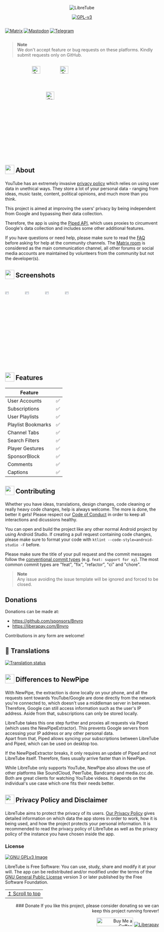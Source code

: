 <div align="center">
  <img src="https://codnap.github.io/codnapreadme1.png" width="auto" height="auto" alt="LibreTube">
  
[![GPL-v3](https://libre-tube.github.io/assets/widgets/license-widget.svg)](https://www.gnu.org/licenses/gpl-3.0.en.html)
</div><div align="center" style="width:100%; display:flex; justify-content:space-between;">

[![Matrix](https://libre-tube.github.io/assets/widgets/mat-widget.svg)](https://matrix.to/#/#LibreTube:matrix.org)
[![Mastodon](https://libre-tube.github.io/assets/widgets/mast-widget.svg)](https://fosstodon.org/@libretube)
[![Telegram](https://libre-tube.github.io/assets/widgets/tg-widget.svg)](https://t.me/libretube)

</div>

> **Note** <br>
> We don't accept feature or bug requests on these platforms. Kindly submit requests only on GitHub.

</div><div align="center" style="width:100%; display:flex; justify-content:space-between;">

[<img src="https://libre-tube.github.io/assets/badges/fdrload.png" alt="Get it on F-Droid" width="30%">](https://f-droid.org/en/packages/com.github.codnap/)
[<img src="https://libre-tube.github.io/assets/badges/izzyload.png" alt="Get it on IzzyOnDroid" width="30%">](https://apt.izzysoft.de/fdroid/index/apk/com.github.codnap)<br/>
[<img src="https://libre-tube.github.io/assets/badges/ghload.png" alt="Get it on GitHub" width="30%">](https://github.com/codnap/codnap/releases/latest)

</div>



<h2 align="left">
<sub>
<img  src="fastlane/metadata/android/en-US/images/readme/about.svg"
      height="30"
      width="30">
</sub>
About
</h2>

YouTube has an extremely invasive [privacy policy](https://support.google.com/youtube/answer/10364219) which relies on using user data in unethical ways. They store a lot of your personal data - ranging from ideas, music taste, content, political opinions, and much more than you think.

This project is aimed at improving the users' privacy by being independent from Google and bypassing their data collection.

Therefore, the app is using the [Piped API](https://github.com/TeamPiped/Piped), which uses proxies to circumvent Google's data collection and includes some other additional features.

If you have questions or need help, please make sure to read the [FAQ](https://libre-tube.github.io/#faq) before asking for help at the community channels. The [Matrix room](https://matrix.to/#/#LibreTube:matrix.org) is considered as the main communication channel, all other forums or social media accounts are maintained by volunteers from the community but not the developer(s).

<h2 align="left">
<sub>
<img  src="fastlane/metadata/android/en-US/images/readme/phone.svg"
      height="30"
      width="30">
</sub>
Screenshots
</h2>

<div style="width:100%; display:flex; justify-content:space-between;">

[<img src="fastlane/metadata/android/en-US/images/phoneScreenshots/Screenshot_1.png" width=20% alt="Home">](fastlane/metadata/android/en-US/images/phoneScreenshots/Screenshot_1.png)
[<img src="fastlane/metadata/android/en-US/images/phoneScreenshots/Screenshot_2.png" width=20% alt="Home">](fastlane/metadata/android/en-US/images/phoneScreenshots/Screenshot_2.png)
[<img src="fastlane/metadata/android/en-US/images/phoneScreenshots/Screenshot_3.png" width=20% alt="Subscriptions">](fastlane/metadata/android/en-US/images/phoneScreenshots/Screenshot_3.png)
[<img src="fastlane/metadata/android/en-US/images/phoneScreenshots/Screenshot_4.png" width=20% alt="Library">](fastlane/metadata/android/en-US/images/phoneScreenshots/Screenshot_4.png)

</div>

<h2 align="left">
<sub>
<img  src="fastlane/metadata/android/en-US/images/readme/feature.svg"
      height="30"
      width="30">
</sub>
Features
</h2>


| Feature           |     |
| ----------------- | --- |
| User Accounts     | ✅ |
| Subscriptions     | ✅ |
| User Playlists    | ✅ |
| Playlist Bookmarks| ✅ |
| Channel Tabs      | ✅ |
| Search Filters    | ✅ |
| Player Gestures   | ✅ |
| SponsorBlock      | ✅ |
| Comments          | ✅ |
| Captions          | ✅ |

<h2 align="left">
<sub>
<img  src="fastlane/metadata/android/en-US/images/readme/community.svg"
      height="30"
      width="30">
</sub>
Contributing
</h2>

Whether you have ideas, translations, design changes, code cleaning or really heavy code changes, help is always welcome. The more is done, the better it gets! Please respect our [Code of Conduct](https://github.com/libre-tube/LibreTube/blob/master/CODE_OF_CONDUCT.md) in order to keep all interactions and dicussions healthy.

You can open and build the project like any other normal Android project by using Android Studio.
If creating a pull request containing code changes, please make sure to format your code with `ktlint --code-style=android-studio -F` before.

Please make sure the title of your pull request and the commit messages follow the [conventional commit types](https://github.com/commitizen/conventional-commit-types/blob/master/index.json) (e.g. `feat: support for xy`).
The most common commit types are "feat", "fix", "refactor", "ci" and "chore".

> **Note** <br>
> Any issue avoiding the issue template will be ignored and forced to be closed.

<h2 align="left">
Donations
</h2>

Donations can be made at:
* <https://github.com/sponsors/Bnyro>
* <https://liberapay.com/Bnyro>

Contributions in any form are welcome!

<h2 align="left">
📝 Translations
</h2>

<a href="https://hosted.weblate.org/projects/libretube/#languages">
<img src="https://hosted.weblate.org/widgets/libretube/-/287x66-grey.png" alt="Translation status" />
</a>

<h2 align="left">
<sub>
<img  src="fastlane/metadata/android/en-US/images/readme/ltvnp.svg"
      height="30"
      width="30">
</sub>
Differences to NewPipe
</h2>


With NewPipe, the extraction is done locally on your phone, and all the requests sent towards YouTube/Google are done directly from the network you're connected to, which doesn't use a middleman server in between. Therefore, Google can still access information such as the user's IP address. Aside from that, subscriptions can only be stored locally.

LibreTube takes this one step further and proxies all requests via Piped (which uses the NewPipeExtractor). This prevents Google servers from accessing your IP address or any other personal data.<br>
Apart from that, Piped allows syncing your subscriptions between LibreTube and Piped, which can be used on desktop too.

If the NewPipeExtractor breaks, it only requires an update of Piped and not LibreTube itself. Therefore, fixes usually arrive faster than in NewPipe.

While LibreTube only supports YouTube, NewPipe also allows the use of other platforms like SoundCloud, PeerTube, Bandcamp and media.ccc.de.<br>
Both are great clients for watching YouTube videos. It depends on the individual's use case which one fits their needs better.

<h2 align="left">
<sub>
<img  src="fastlane/metadata/android/en-US/images/readme/privacy.svg"
      height="30"
      width="30">
</sub>
Privacy Policy and Disclaimer
</h2>


LibreTube aims to protect the privacy of its users. [Our Privacy Policy](/PRIVACY_POLICY.md) gives detailed information on which data the app stores in order to work, how it is being used, and how the project protects your personal information. It is recommended to read the privacy policy of LibreTube as well as the privacy policy of the instance you have chosen inside the app.

### License
[![GNU GPLv3 Image](https://www.gnu.org/graphics/gplv3-127x51.png)](http://www.gnu.org/licenses/gpl-3.0.en.html)

LibreTube is Free Software: You can use, study, share and modify it at your will. The app can be redistributed and/or modified under the terms of the
[GNU General Public License](https://www.gnu.org/licenses/gpl.html) version 3 or later published by the Free Software Foundation.

<div align="right">
<table><td>
<a href="#start-of-content">↥ Scroll to top</a>
</td></table>
### Donate
If you like this project, please consider donating so we can keep this project running forever!

<a href="https://www.buymeacoffee.com/phenax" target="_blank"><img src="https://cdn.buymeacoffee.com/buttons/default-orange.png" alt="Buy Me a Coffee" height="28" width="119"></a>
<a href="https://liberapay.com/phenax" target="_blank"><img src="https://img.shields.io/badge/liberapay-donate-yellow.svg?style=for-the-badge" alt="Liberapay"></a>
</div>
